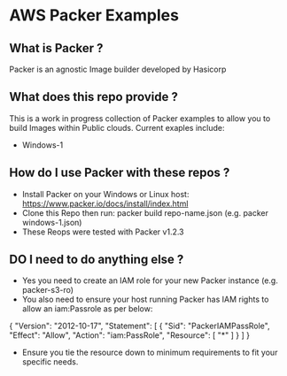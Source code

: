 # AWS Packer Examples

## What is Packer ?
Packer is an agnostic Image builder developed by Hasicorp

## What does this repo provide ?
This is a work in progress collection of Packer examples to allow you to build Images within Public clouds.
Current exaples include:
 - Windows-1

## How do I use Packer with these repos ?
- Install Packer on your Windows or Linux host: https://www.packer.io/docs/install/index.html
- Clone this Repo then run: packer build repo-name.json (e.g. packer windows-1.json)
- These Reops were tested with Packer v1.2.3

## DO I need to do anything else ?
- Yes you need to create an IAM role for your new Packer instance (e.g. packer-s3-ro)
- You also need to ensure your host running Packer has IAM rights to allow an iam:Passrole as per below: 

{
    "Version": "2012-10-17",
    "Statement": [
        {
            "Sid": "PackerIAMPassRole",
            "Effect": "Allow",
            "Action": "iam:PassRole",
            "Resource": [
                "*"
            ]
        }
    ]
}

- Ensure you tie the resource down to minimum requirements to fit your specific needs. 
